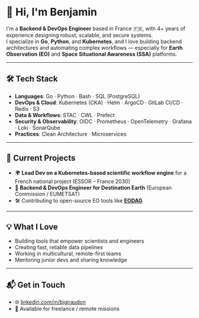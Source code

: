 # 👋 Hi, I'm Benjamin

I'm a **Backend & DevOps Engineer** based in France 🇫🇷, with 4+ years of experience designing robust, scalable, and secure systems.  
I specialize in **Go**, **Python**, and **Kubernetes**, and I love building backend architectures and automating complex workflows — especially for **Earth Observation (EO)** and **Space Situational Awareness (SSA)** platforms.

---

## 🛠 Tech Stack

- **Languages**: Go · Python · Bash · SQL (PostgreSQL)
- **DevOps & Cloud**: Kubernetes (CKA) · Helm · ArgoCD · GitLab CI/CD · Redis · S3
- **Data & Workflows**: STAC · CWL · Prefect
- **Security & Observability**: OIDC · Prometheus · OpenTelemetry · Grafana · Loki · SonarQube
- **Practices**: Clean Architecture · Microservices

---

## 🔭 Current Projects

- 🌍 **Lead Dev on a Kubernetes-based scientific workflow engine** for a French national project (ESSOR – France 2030)
- 🚀 **Backend & DevOps Engineer for Destination Earth** (European Commission / EUMETSAT)
- 🛠 Contributing to open-source EO tools like [**EODAG**](http://github.com/CS-SI/eodag)

---

## 💡 What I Love

- Building tools that empower scientists and engineers
- Creating fast, reliable data pipelines
- Working in multicultural, remote-first teams
- Mentoring junior devs and sharing knowledge

---

## 📬 Get in Touch

- 🌐 [linkedin.com/in/bjgiraudon](https://www.linkedin.com/in/bjgiraudon)  
- 💼 Available for freelance / remote missions

